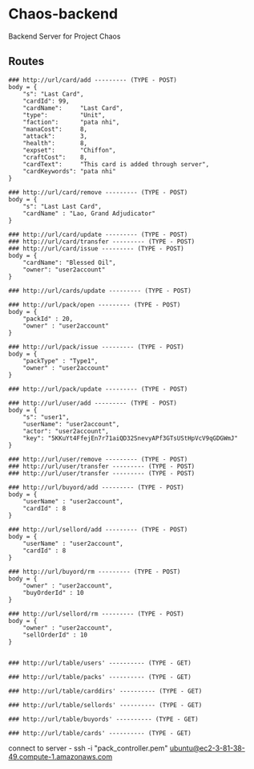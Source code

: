 # Chaos-backend
Backend Server for Project Chaos

## Routes


    ### http://url/card/add --------- (TYPE - POST)
    body = {
        "s": "Last Card",
        "cardId": 99,
        "cardName":     "Last Card",
        "type":         "Unit",
        "faction":      "pata nhi",
        "manaCost":     8,
        "attack":       3,
        "health":       8,
        "expset":       "Chiffon",
        "craftCost":    8,
        "cardText":     "This card is added through server",
        "cardKeywords": "pata nhi"
    }

    ### http://url/card/remove --------- (TYPE - POST)
    body = {
        "s": "Last Last Card",
        "cardName" : "Lao, Grand Adjudicator"
    }

    ### http://url/card/update --------- (TYPE - POST)
    ### http://url/card/transfer --------- (TYPE - POST)
    ### http://url/card/issue --------- (TYPE - POST)
    body = {
        "cardName": "Blessed Oil",
        "owner": "user2account"
    }

    ### http://url/cards/update --------- (TYPE - POST)

    ### http://url/pack/open --------- (TYPE - POST)
    body = {
        "packId" : 20,
        "owner" : "user2account"
    }

    ### http://url/pack/issue --------- (TYPE - POST)
    body = {
        "packType" : "Type1",
        "owner" : "user2account"
    }

    ### http://url/pack/update --------- (TYPE - POST)

    ### http://url/user/add --------- (TYPE - POST)
    body = {
        "s": "user1",
        "userName": "user2account",
        "actor": "user2account",
        "key": "5KKuYt4FfejEn7r71aiQD32SnevyAPf3GTsUStHpVcV9qGDGWmJ"
    }

    ### http://url/user/remove --------- (TYPE - POST)
    ### http://url/user/transfer --------- (TYPE - POST)
    ### http://url/user/transfer --------- (TYPE - POST)

    ### http://url/buyord/add --------- (TYPE - POST)
    body = {
        "userName" : "user2account",
        "cardId" : 8
    }

    ### http://url/sellord/add --------- (TYPE - POST)
    body = {
        "userName" : "user2account",
        "cardId" : 8
    }

    ### http://url/buyord/rm --------- (TYPE - POST)
    body = {
        "owner" : "user2account",
        "buyOrderId" : 10
    }

    ### http://url/sellord/rm --------- (TYPE - POST)
    body = {
        "owner" : "user2account",
        "sellOrderId" : 10
    }


    ### http://url/table/users' ---------- (TYPE - GET)

    ### http://url/table/packs' ---------- (TYPE - GET)

    ### http://url/table/carddirs' ---------- (TYPE - GET)

    ### http://url/table/sellords' ---------- (TYPE - GET)

    ### http://url/table/buyords' ---------- (TYPE - GET)

    ### http://url/table/cards' ---------- (TYPE - GET)


connect to server - ssh -i "pack_controller.pem" ubuntu@ec2-3-81-38-49.compute-1.amazonaws.com
